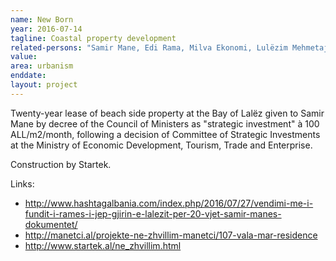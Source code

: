 ```yaml
---
name: New Born
year: 2016-07-14
tagline: Coastal property development
related-persons: "Samir Mane, Edi Rama, Milva Ekonomi, Lulëzim Mehmetaj"
value:
area: urbanism
enddate:
layout: project
---
```

Twenty-year lease of beach side property at the Bay of Lalëz given to Samir Mane by decree of the Council of Ministers as "strategic investment" à 100 ALL/m2/month, following a decision of Committee of Strategic Investments at the Ministry of Economic Development, Tourism, Trade and Enterprise.

Construction by Startek.



Links:
* <http://www.hashtagalbania.com/index.php/2016/07/27/vendimi-me-i-fundit-i-rames-i-jep-gjirin-e-lalezit-per-20-vjet-samir-manes-dokumentet/>
* <http://manetci.al/projekte-ne-zhvillim-manetci/107-vala-mar-residence>
* <http://www.startek.al/ne_zhvillim.html>
